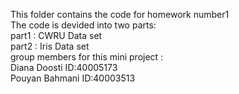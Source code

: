 This folder contains the code for homework number1<br>
The code is devided into two parts:<br>
part1 : CWRU Data set<br>
part2 : Iris Data set<br>
group members for this mini project :<br>
Diana Doosti   ID:40005173<br>
Pouyan Bahmani ID:40003513<br>
